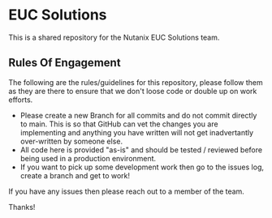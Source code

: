 
# EUC Solutions

This is a shared repository for the Nutanix EUC Solutions team. 

## Rules Of Engagement

The following are the rules/guidelines for this repository, please follow them as they are there to ensure that we don't loose code or double up on work efforts.

- Please create a new Branch for all commits and do not commit directly to main. This is so that GitHub can vet the changes you are implementing and anything you have written will not get inadvertantly over-written by someone else.
- All code here is provided "as-is" and should be tested / reviewed before being used in a production environment.
- If you want to pick up some development work then go to the issues log, create a branch and get to work!

If you have any issues then please reach out to a member of the team.

Thanks!